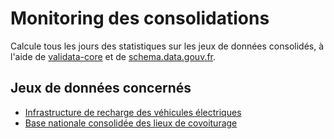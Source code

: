 # Monitoring des consolidations
Calcule tous les jours des statistiques sur les jeux de données consolidés, à l'aide de [validata-core](https://pypi.org/project/validata-core/) et de [schema.data.gouv.fr](https://schema.data.gouv.fr).

## Jeux de données concernés

- [Infrastructure de recharge des véhicules électriques](https://www.data.gouv.fr/fr/datasets/fichier-consolide-des-bornes-de-recharge-pour-vehicules-electriques/)
- [Base nationale consolidée des lieux de covoiturage](https://www.data.gouv.fr/fr/datasets/base-nationale-consolidee-des-lieux-de-covoiturage/)
